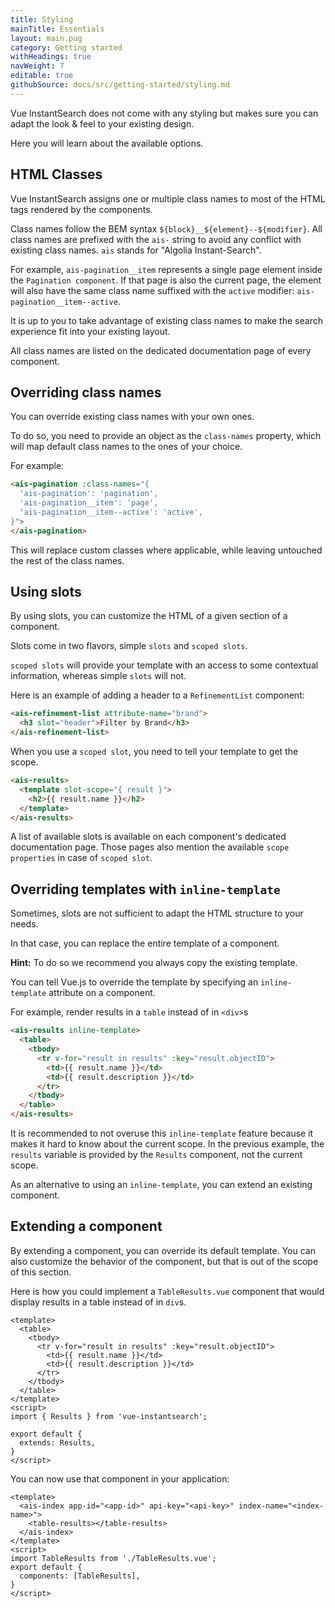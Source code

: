 ```yaml
---
title: Styling
mainTitle: Essentials
layout: main.pug
category: Getting started
withHeadings: true
navWeight: 7
editable: true
githubSource: docs/src/getting-started/styling.md
---
```


Vue InstantSearch does not come with any styling but makes sure you can adapt the look & feel to your existing design.

Here you will learn about the available options.

## HTML Classes

Vue InstantSearch assigns one or multiple class names to most of the HTML tags rendered by the components.

Class names follow the BEM syntax `${block}__${element}--${modifier}`. 
All class names are prefixed with the `ais-` string to avoid any conflict with existing class names.
`ais` stands for "Algolia Instant-Search".

For example, `ais-pagination__item` represents a single page element inside the `Pagination component`.
If that page is also the current page, the element will also have the same class name suffixed with the `active` modifier: `ais-pagination__item--active`.

It is up to you to take advantage of existing class names to make the search experience fit into your existing layout.

All class names are listed on the dedicated documentation page of every component.

## Overriding class names

You can override existing class names with your own ones.

To do so, you need to provide an object as the `class-names` property, which will map default class names to the ones of your choice.

For example:

```html
<ais-pagination :class-names="{
  'ais-pagination': 'pagination',
  'ais-pagination__item': 'page',
  'ais-pagination__item--active': 'active',
}">
</ais-pagination>
```

This will replace custom classes where applicable, while leaving untouched the rest of the class names.

## Using slots

By using slots, you can customize the HTML of a given section of a component.

Slots come in two flavors, simple `slots` and `scoped slots`.

`scoped slots` will provide your template with an access to some contextual information, whereas simple `slots` will not.

Here is an example of adding a header to a `RefinementList` component:

```html
<ais-refinement-list attribute-name="brand">
  <h3 slot="header">Filter by Brand</h3>
</ais-refinement-list>
```

When you use a `scoped slot`, you need to tell your template to get the scope.

```html
<ais-results>
  <template slot-scope="{ result }">
    <h2>{{ result.name }}</h2>
  </template>
</ais-results>
```

A list of available slots is available on each component's dedicated documentation page. Those pages also mention the available `scope properties` in case of `scoped slot`.

## Overriding templates with `inline-template`

Sometimes, slots are not sufficient to adapt the HTML structure to your needs.

In that case, you can replace the entire template of a component.

**Hint:** To do so we recommend you always copy the existing template.

You can tell Vue.js to override the template by specifying an `inline-template` attribute on a component.

For example, render results in a `table` instead of in `<div>`s

```html
<ais-results inline-template>
  <table>
    <tbody>
      <tr v-for="result in results" :key="result.objectID">
        <td>{{ result.name }}</td>
        <td>{{ result.description }}</td>
      </tr>
    </tbody>
  </table>
</ais-results>
```

It is recommended to not overuse this `inline-template` feature because it makes it hard to know about the current scope. In the previous example, the `results` variable is provided by the `Results` component, not the current scope.

As an alternative to using an `inline-template`, you can extend an existing component.

## Extending a component

By extending a component, you can override its default template. 
You can also customize the behavior of the component, but that is out of the scope of this section.

Here is how you could implement a `TableResults.vue` component that would display results in a table instead of in `div`s.


```vue
<template>
  <table>
    <tbody>
      <tr v-for="result in results" :key="result.objectID">
        <td>{{ result.name }}</td>
        <td>{{ result.description }}</td>
      </tr>
    </tbody>
  </table>
</template>
<script>
import { Results } from 'vue-instantsearch';

export default {
  extends: Results,
}
</script>
```

You can now use that component in your application:

```vue
<template>
  <ais-index app-id="<app-id>" api-key="<api-key>" index-name="<index-name>">
    <table-results></table-results>
  </ais-index>
</template>
<script>
import TableResults from './TableResults.vue';
export default {
  components: [TableResults],
}
</script>
```






